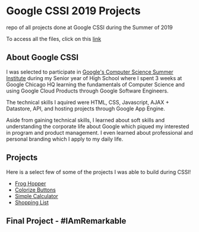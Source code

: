 # Google CSSI 2019 Projects
repo of all projects done at Google CSSI during the Summer of 2019

To access all the files, click on this [link](https://repl.it/repls/folder/CSSI)

## About Google CSSI
I was selected to participate in [Google's Computer Science Summer Institute](https://buildyourfuture.withgoogle.com/programs/computer-science-summer-institute/) during my Senior year of High School where I spent 3 weeks at Google Chicago HQ learning the fundamentals of Computer Science and using Google Cloud Products through Google Software Engineers.

The technical skills I aquired were HTML, CSS, Javascript, AJAX + Datastore, API, and hosting projects through Google App Engine.

Aside from gaining technical skills, I learned about soft skills and understanding the corporate life about Google which piqued my interested in program and product management. I even learned about professional and personal branding which I apply to my daily life.

## Projects 
Here is a select few of some of the projects I was able to build during CSSI!
* [Frog Hopper](https://froggerhopperjs--mpara0.repl.co/)
* [Colorize Buttons](https://colorizejs--mpara0.repl.co/)
* [Simple Calculator](https://repl.it/@mpara0/testingJSBoxes#index.html)
* [Shopping List](https://repl.it/@mpara0/Shopping-List-JS#index.html)

## Final Project - #IAmRemarkable



